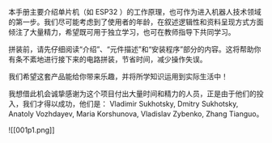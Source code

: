 本手册主要介绍单片机（如 ESP32 ）的工作原理，也可作为进入机器人技术领域的第一步。我们尽可能考虑到了使用者的年龄，在叙述逻辑性和资料呈现方式方面倾注了大量精力，希望既可用于独立学习，也可在教师指导下共同学习。

拼装前，请先仔细阅读“介绍”、“元件描述”和“安装程序”部分的内容。这将帮助你有条不紊地进行接下来的电路拼装，节省时间，减少操作失误。

我们希望这套产品能给你带来乐趣，并将所学知识运用到实际生活中！

我想借此机会诚挚感谢为这个项目付出大量时间和精力的人员，正是由于他们的投入，我们才得以成功，他们是： Vladimir Sukhotsky, Dmitry Sukhotsky, Anatoly Vozhdayev, Maria Korshunova, Vladislav Zybenko, Zhang Tianguo。

![[001p1.png]]